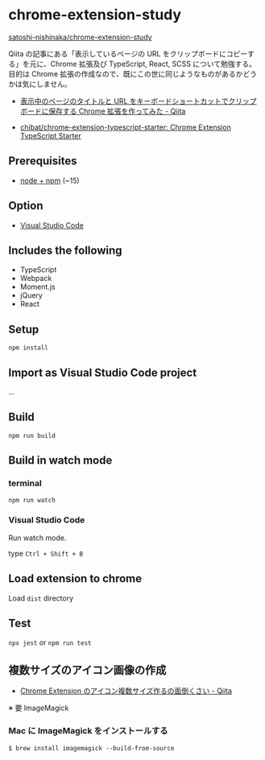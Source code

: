 # chrome-extension-study

[satoshi-nishinaka/chrome-extension-study](https://github.com/satoshi-nishinaka/chrome-extension-study)

Qiita の記事にある「表示しているページの URL をクリップボードにコピーする」を元に、Chrome 拡張及び TypeScript, React, SCSS について勉強する。
目的は Chrome 拡張の作成なので、既にこの世に同じようなものがあるかどうかは気にしません。

- [表示中のページのタイトルと URL をキーボードショートカットでクリップボードに保存する Chrome 拡張を作ってみた - Qiita](https://qiita.com/satake_masaki/items/def09ca51731efa2826f)

- [chibat/chrome-extension-typescript-starter: Chrome Extension TypeScript Starter](https://github.com/chibat/chrome-extension-typescript-starter)

## Prerequisites

- [node + npm](https://nodejs.org/) (~15)

## Option

- [Visual Studio Code](https://code.visualstudio.com/)

## Includes the following

- TypeScript
- Webpack
- Moment.js
- jQuery
- React

## Setup

```
npm install
```

## Import as Visual Studio Code project

...

## Build

```
npm run build
```

## Build in watch mode

### terminal

```
npm run watch
```

### Visual Studio Code

Run watch mode.

type `Ctrl + Shift + B`

## Load extension to chrome

Load `dist` directory

## Test

`npx jest` or `npm run test`

## 複数サイズのアイコン画像の作成

- [Chrome Extension のアイコン複数サイズ作るの面倒くさい - Qiita](https://qiita.com/ygkn/items/efa1e311006f5c900123)

※ 要 ImageMagick

### Mac に ImageMagick をインストールする

```shell
$ brew install imagemagick --build-from-source
```

